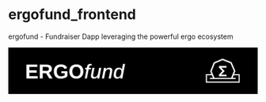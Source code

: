 # ergofund_frontend
ergofund - Fundraiser Dapp leveraging the powerful ergo ecosystem

![ERGOfund Dapp](./readme-header.png)
